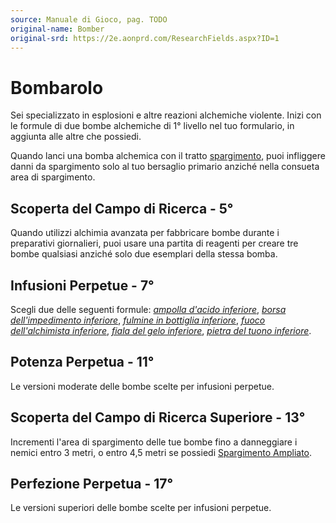 ```yaml
---
source: Manuale di Gioco, pag. TODO
original-name: Bomber
original-srd: https://2e.aonprd.com/ResearchFields.aspx?ID=1
---
```


# Bombarolo

Sei specializzato in esplosioni e altre reazioni alchemiche violente. Inizi con
le formule di due bombe alchemiche di 1° livello nel tuo formulario, in aggiunta
alle altre che possiedi.

Quando lanci una bomba alchemica con il tratto
[spargimento](/tratti/spargimento), puoi infliggere danni da spargimento solo al
tuo bersaglio primario anziché nella consueta area di spargimento.

## Scoperta del Campo di Ricerca - 5°

Quando utilizzi alchimia avanzata per fabbricare bombe durante i preparativi
giornalieri, puoi usare una partita di reagenti per creare tre bombe qualsiasi
anziché solo due esemplari della stessa bomba.

## Infusioni Perpetue - 7°

Scegli due delle seguenti formule:
_[ampolla d'acido inferiore](/equipaggiamento/ampolla-d-acido)_,
_[borsa dell'impedimento inferiore](/equipaggiamento/borsa-dell-impedimento)_,
_[fulmine in bottiglia inferiore](/equipaggiamento/fulmine-in-bottiglia)_,
_[fuoco dell'alchimista inferiore](/equipaggiamento/fuoco-dell-alchimista)_,
_[fiala del gelo inferiore](/equipaggiamento/fiala-del-gelo)_,
_[pietra del tuono inferiore](/equipaggiamento/pietra-del-tuono)_.

## Potenza Perpetua - 11°

Le versioni moderate delle bombe scelte per infusioni perpetue.

## Scoperta del Campo di Ricerca Superiore - 13°

Incrementi l'area di spargimento delle tue bombe fino a danneggiare i nemici
entro 3 metri, o entro 4,5 metri se possiedi
[Spargimento Ampliato](/talenti/alchimista/spargimento-ampliato).

## Perfezione Perpetua - 17°

Le versioni superiori delle bombe scelte per infusioni perpetue.
